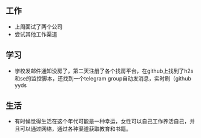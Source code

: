 ## 工作
- 上周面试了两个公司
- 尝试其他工作渠道

## 学习
- 学校发邮件通知没房了，第二天注册了各个找房平台，在github上找到了h2s和se的监控脚本，还找到一个telegram group自动发消息，实时刷（github yyds

## 生活
- 有时候觉得生活在这个年代可能是一种幸运，女性可以自己工作养活自己，并且可以通过网络，通过各种渠道获取教育和书籍。
